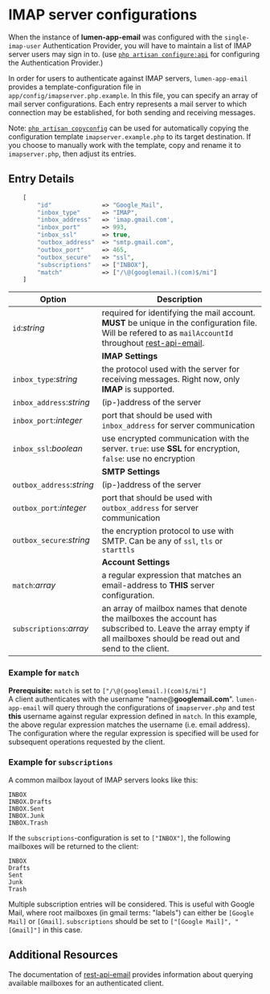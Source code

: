 # IMAP server configurations
When the instance of **lumen-app-email** was configured with the `single-imap-user` Authentication Provider, you
will have to maintain a list of IMAP server users may sign in to. (use [`php artisan configure:api`](./commands.md#configure_api) for configuring the Authentication Provider.)

In order for users to authenticate against IMAP servers, `lumen-app-email` provides a template-configuration file in `app/config/imapserver.php.example`.
In this file, you can specify an array of mail server configurations. Each entry represents a mail server to which connection may be established, for both sending and receiving messages.

Note:
[`php artisan copyconfig`](./commands.md#copyconfig) can be used for automatically copying the configuration template
`imapserver.example.php` to its target destination. If you choose to manually work with the template, copy and rename it 
to `imapserver.php`, then adjust its entries.

## Entry Details

```php
    [
        "id"              => "Google_Mail",
        "inbox_type"      => "IMAP",
        "inbox_address"   => 'imap.gmail.com',
        "inbox_port"      => 993,
        "inbox_ssl"       => true,
        "outbox_address"  => "smtp.gmail.com",
        "outbox_port"     => 465,
        "outbox_secure"   => "ssl",
        "subscriptions"   => ["INBOX"],
        "match"           => ["/\@(googlemail.)(com)$/mi"]
    ]
```

| Option                           | Description                                                                                                                                                                                                   |
|----------------------------------|---------------------------------------------------------------------------------------------------------------------------------------------------------------------------------------------------------------|
  `id`:_string_    | required for identifying the mail account. **MUST** be unique in the configuration file. Will be refered to as `mailAccountId` throughout [rest-api-email](https://conjoon.stoplight.io/docs/rest-api-description). |
|| **IMAP Settings** |
`inbox_type`:_string_ | the protocol used with the server for receiving messages. Right now, only **IMAP** is supported.                                                                                                              |
`inbox_address`:_string_ | (ip-)address of the server                                                                                                                                                                                    |
`inbox_port`:_integer_ | port that should be used with `inbox_address` for server communication                                                                                                                                        |
`inbox_ssl`:_boolean_ | use encrypted communication with the server. `true`: use **SSL** for encryption, `false`: use no encryption                                                                                                   |
|| **SMTP Settings** |
`outbox_address`:_string_ | (ip-)address of the server                                                                                                                                                                                    |
`outbox_port`:_integer_ | port that should be used with `outbox_address` for server communication                                                                                                                                       |
`outbox_secure`:_string_ | the encryption protocol to use with SMTP. Can be any of `ssl`, `tls` or `starttls`                                                                                                                            |
|| **Account Settings** |
`match`:_array_ | a regular expression that matches an email-address to **THIS** server configuration.                                                                                                                          |
`subscriptions`:_array_ | an array of mailbox names that denote the mailboxes the account has subscribed to. Leave the array empty if all mailboxes should be read out and send to the client.    |



### Example for `match`
**Prerequisite:** `match` is set to `["/\@(googlemail.)(com)$/mi"]`
<br>
A client authenticates with the username "name@**googlemail.com**". `lumen-app-email` will query through the configurations of `imapserver.php` and test **this** username against regular expression defined in `match`. In this example, the above regular expression matches the username (i.e. email address). The configuration where the regular expression is specified will be used for subsequent operations requested by the client.

### Example for `subscriptions`
A common mailbox layout of IMAP servers looks like this: 
```
INBOX
INBOX.Drafts
INBOX.Sent
INBOX.Junk
INBOX.Trash
```

If the `subscriptions`-configuration is set to `["INBOX"]`, the following mailboxes will be returned to the client:

```
INBOX
Drafts
Sent
Junk
Trash
```

Multiple subscription entries will be considered. This is useful with Google Mail, where root mailboxes (in gmail terms: "labels") can either be `[Google Mail]` or `[Gmail]`. `subscriptions` should be set to `["[Google Mail]", "[Gmail]"]` in this case. 


## Additional Resources
The documentation of [rest-api-email](https://conjoon.stoplight.io/docs/rest-api-description) provides information about querying available mailboxes for an authenticated client.

